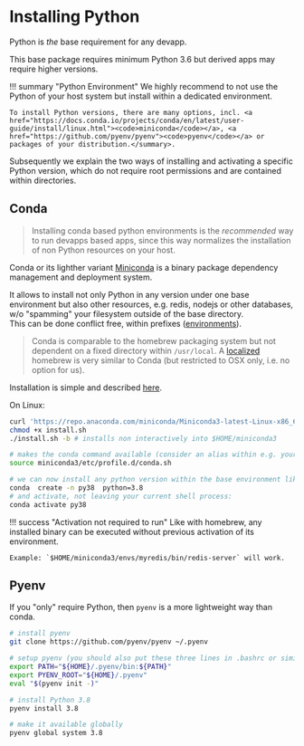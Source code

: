 # Installing Python 

Python is *the* base requirement for any devapp. 

This base package requires minimum Python 3.6 but derived apps may require higher versions.


!!! summary "Python Environment"
    We highly recommend to not use the Python of your host system but install within a dedicated environment.

    To install Python versions, there are many options, incl. <a href="https://docs.conda.io/projects/conda/en/latest/user-guide/install/linux.html"><code>miniconda</code></a>, <a href="https://github.com/pyenv/pyenv"><code>pyenv</code></a> or packages of your distribution.</summary>.


Subsequently we explain the two ways of installing and activating a specific Python version, which do not require root
permissions and are contained within directories.


## Conda

> Installing conda based python environments is the *recommended* way to run
devapps based apps, since this way normalizes the installation of non Python
resources on your host.

Conda or its lighther variant [Miniconda](https://docs.conda.io/projects/conda/en/latest/) is a binary package dependency management and deployment system.

It allows to install not only Python in any version under one base environment but also other resources, e.g. redis, nodejs or other databases, w/o "spamming" your filesystem outside of the base directory.   
This can be done conflict free, within prefixes ([environments](https://docs.conda.io/projects/conda/en/latest/user-guide/tasks/manage-environments.html)).

> Conda is comparable to the homebrew packaging system but not dependent on a fixed directory within `/usr/local`. A [localized](https://medium.com/macoclock/a-clean-approach-to-installing-homebrew-d17c797fb045) homebrew is very similar to Conda (but restricted to OSX only, i.e. no option for us).

Installation is simple and described [here](https://conda.io/projects/conda/en/latest/user-guide/install/index.html).

On Linux:

```bash
curl 'https://repo.anaconda.com/miniconda/Miniconda3-latest-Linux-x86_64.sh' -O install.sh
chmod +x install.sh
./install.sh -b # installs non interactively into $HOME/miniconda3

# makes the conda command available (consider an alias within e.g. your .bashrc):
source miniconda3/etc/profile.d/conda.sh 

# we can now install any python version within the base environment like so:
conda  create -n py38  python=3.8
# and activate, not leaving your current shell process:
conda activate py38

```

!!! success "Activation not required to run"
    Like with homebrew, any installed binary can be executed without previous
    activation of its environment.

    Example: `$HOME/miniconda3/envs/myredis/bin/redis-server` will work.


## Pyenv

If you "only" require Python, then `pyenv` is a more lightweight way than conda.

```bash
# install pyenv
git clone https://github.com/pyenv/pyenv ~/.pyenv

# setup pyenv (you should also put these three lines in .bashrc or similar)
export PATH="${HOME}/.pyenv/bin:${PATH}"
export PYENV_ROOT="${HOME}/.pyenv"
eval "$(pyenv init -)"

# install Python 3.8
pyenv install 3.8

# make it available globally
pyenv global system 3.8
```

